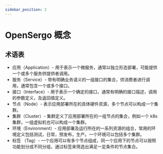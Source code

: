 ```yaml
---
sidebar_position: 2
---
```


# OpenSergo 概念

## 术语表

* 应用（Application）- 用于表示一个微服务，通常以独立形态部署，可能提供一个或多个服务供提供者调用。
* 服务（Service）-   带有明确业务语义的一组接口的集合，供消费者进行调用，通常包含一个或多个接口。
* 接口（Interface）- 用于表示一个确定的接口，通常有明确的接口描述，调用的参数定义，及返回值定义。
* 节点（Node）- 表示应用部署所在的具体硬件资源，多个节点可以构成一个集群。
* 集群（Cluster）- 集群定义了应用部署所在的一组节点的集合，例如一个 k8s 集群，一组虚拟机也可以构成一个集群。
* 环境（Environment）- 应用部署及运行所在的一系列资源的组合，常用的环境定义包括测试，日常，预发布，生产。一个环境可以包括多个集群。
* 标签 （Tag）- 一个应用可以有多个节点组成，同一个应用下的节点可以按照功能划分成不同分组，通过标签来筛选出满足一定条件的节点集合。
